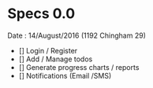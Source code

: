 # Specs 0.0
Date : 14/August/2016 (1192 Chingham 29)

+ [] Login / Register
+ [] Add / Manage  todos
+ [] Generate progress charts / reports
+ [] Notifications (Email /SMS)
